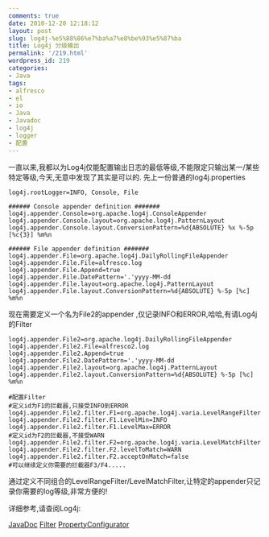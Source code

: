 ```yaml
---
comments: true
date: 2010-12-20 12:18:12
layout: post
slug: log4j-%e5%88%86%e7%ba%a7%e8%be%93%e5%87%ba
title: Log4j 分级输出
permalink: '/219.html'
wordpress_id: 219
categories:
- Java
tags:
- alfresco
- el
- io
- Java
- Javadoc
- log4j
- logger
- 配置
---
```


一直以来,我都以为Log4j仅能配置输出日志的最低等级,不能限定只输出某一/某些特定等级,今天,无意中发现了其实是可以的.
先上一份普通的log4j.properties

    log4j.rootLogger=INFO, Console, File
    
    ###### Console appender definition #######
    log4j.appender.Console=org.apache.log4j.ConsoleAppender
    log4j.appender.Console.layout=org.apache.log4j.PatternLayout
    log4j.appender.Console.layout.ConversionPattern=%d{ABSOLUTE} %x %-5p [%c{3}] %m%n
    
    ###### File appender definition #######
    log4j.appender.File=org.apache.log4j.DailyRollingFileAppender
    log4j.appender.File.File=alfresco.log
    log4j.appender.File.Append=true
    log4j.appender.File.DatePattern='.'yyyy-MM-dd
    log4j.appender.File.layout=org.apache.log4j.PatternLayout
    log4j.appender.File.layout.ConversionPattern=%d{ABSOLUTE} %-5p [%c] %m%n
    
现在需要定义一个名为File2的appender ,仅记录INFO和ERROR,哈哈,有请Log4j的Filter

    log4j.appender.File2=org.apache.log4j.DailyRollingFileAppender
    log4j.appender.File2.File=alfresco2.log
    log4j.appender.File2.Append=true
    log4j.appender.File2.DatePattern='.'yyyy-MM-dd
    log4j.appender.File2.layout=org.apache.log4j.PatternLayout
    log4j.appender.File2.layout.ConversionPattern=%d{ABSOLUTE} %-5p [%c] %m%n
    
    #配置Filter
    #定义id为F1的拦截器,只接受INFO到ERROR
    log4j.appender.File2.filter.F1=org.apache.log4j.varia.LevelRangeFilter
    log4j.appender.File2.filter.F1.LevelMin=INFO
    log4j.appender.File2.filter.F1.LevelMax=ERROR
    #定义id为F2的拦截器,不接受WARN
    log4j.appender.File2.filter.F2=org.apache.log4j.varia.LevelMatchFilter
    log4j.appender.File2.filter.F2.levelToMatch=WARN
    log4j.appender.File2.filter.F2.acceptOnMatch=false
    #可以继续定义你需要的拦截器F3/F4.....
    
通过定义不同组合的LevelRangeFilter/LevelMatchFilter,让特定的appender只记录你需要的log等级,非常方便的!

详细参考,请查阅Log4j:

[JavaDoc](http://logging.apache.org/log4j/1.2/apidocs/) 
[Filter](http://logging.apache.org/log4j/1.2/apidocs/org/apache/log4j/spi/Filter.html) 
[PropertyConfigurator](http://logging.apache.org/log4j/1.2/apidocs/org/apache/log4j/PropertyConfigurator.html)
